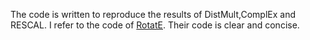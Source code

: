 The code is written to reproduce the results of DistMult,ComplEx and RESCAL.
I refer to the code of [RotatE](https://github.com/DeepGraphLearning/KnowledgeGraphEmbedding).
Their code is clear and concise.
